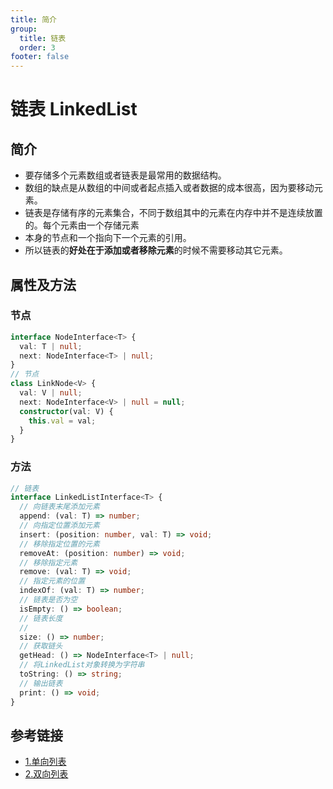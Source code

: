 ```yaml
---
title: 简介
group:
  title: 链表
  order: 3
footer: false
---
```


# 链表 LinkedList

## 简介

- 要存储多个元素数组或者链表是最常用的数据结构。
- 数组的缺点是从数组的中间或者起点插入或者数据的成本很高，因为要移动元素。
- 链表是存储有序的元素集合，不同于数组其中的元素在内存中并不是连续放置的。每个元素由一个存储元素
- 本身的节点和一个指向下一个元素的引用。
- 所以链表的**好处在于添加或者移除元素**的时候不需要移动其它元素。

## 属性及方法

### 节点

```typescript
interface NodeInterface<T> {
  val: T | null;
  next: NodeInterface<T> | null;
}
// 节点
class LinkNode<V> {
  val: V | null;
  next: NodeInterface<V> | null = null;
  constructor(val: V) {
    this.val = val;
  }
}
```

### 方法

```typescript
// 链表
interface LinkedListInterface<T> {
  // 向链表末尾添加元素
  append: (val: T) => number;
  // 向指定位置添加元素
  insert: (position: number, val: T) => void;
  // 移除指定位置的元素
  removeAt: (position: number) => void;
  // 移除指定元素
  remove: (val: T) => void;
  // 指定元素的位置
  indexOf: (val: T) => number;
  // 链表是否为空
  isEmpty: () => boolean;
  // 链表长度
  //
  size: () => number;
  // 获取链头
  getHead: () => NodeInterface<T> | null;
  // 将LinkedList对象转换为字符串
  toString: () => string;
  // 输出链表
  print: () => void;
}
```

## 参考链接

- [1.单向列表](/foundation/linked-list/list-1-single)
- [2.双向列表](/foundation/linked-list/list-2-doubly)
